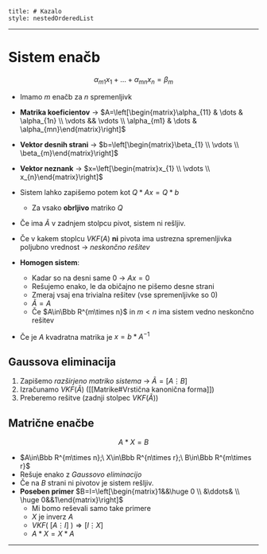 ```table-of-contents
title: # Kazalo
style: nestedOrderedList
```

---
# Sistem enačb 
$$\alpha_{m1}x_{1}+\dots+\alpha_{mn}x_{n}=\beta_{m}$$
- Imamo $m$ enačb za $n$ spremenljivk
- **Matrika koeficientov** -> $A=\left[\begin{matrix}\alpha_{11} & \dots & \alpha_{1n} \\ \vdots && \vdots \\ \alpha_{m1} & \dots & \alpha_{mn}\end{matrix}\right]$
- **Vektor desnih strani** -> $b=\left[\begin{matrix}\beta_{1} \\ \vdots \\ \beta_{m}\end{matrix}\right]$
- **Vektor neznank** -> $x=\left[\begin{matrix}x_{1} \\ \vdots \\ x_{n}\end{matrix}\right]$

- Sistem lahko zapišemo potem kot $Q*Ax=Q*b$
	- Za vsako **obrljivo** matriko $Q$
- Če ima $\tilde A$ v zadnjem stolpcu pivot, sistem ni rešljiv.
- Če v kakem stoplcu $VKF(A)$ **ni** pivota ima ustrezna spremenljivka poljubno vrednost -> *neskončno rešitev*
- **Homogen sistem**:
	- Kadar so na desni same $0$ -> $Ax=0$
	- Rešujemo enako, le da običajno ne pišemo desne strani
	- Zmeraj vsaj ena trivialna rešitev (vse spremenljivke so $0$)
	- $\tilde A=A$
	- Če $A\in\Bbb R^{m\times n}$ in $m<n$ ima sistem vedno neskončno rešitev
- Če je $A$ kvadratna matrika je $x=b*A^{-1}$
## Gaussova eliminacija
1. Zapišemo *razširjeno matriko sistema* -> $\tilde A=[A\vdots B]$
2. Izračunamo $VKF(\tilde A)$ ([[Matrike#Vrstična kanonična forma]])
3. Preberemo rešitve (zadnji stolpec $VKF(\tilde A)$)
## Matrične enačbe
$$A*X=B$$
- $A\in\Bbb R^{m\times n};\ X\in\Bbb R^{n\times r};\ B\in\Bbb R^{m\times r}$
- Rešuje enako z *Gaussovo eliminacijo*
- Če na $B$ strani ni pivotov je sistem rešljiv.
- **Poseben primer** $B=I=\left[\begin{matrix}1&&\huge 0 \\ &\ddots& \\ \huge 0&&1\end{matrix}\right]$
	- Mi bomo reševali samo take primere
	- $X$ je inverz $A$
	- $VKF(\ [A\vdots I]\ )\Rightarrow[I\vdots X]$
	- $A*X=X*A$
---